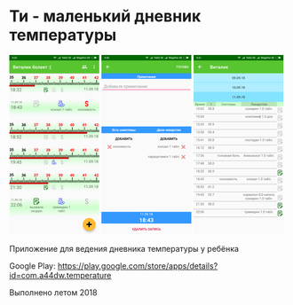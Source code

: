 Ти - маленький дневник температуры
=========

![screenshot](screen1.png)
![screenshot](screen2.png)
![screenshot](screen3.png)

Приложение для ведения дневника температуры у ребёнка

Google Play: https://play.google.com/store/apps/details?id=com.a44dw.temperature

Выполнено летом 2018
